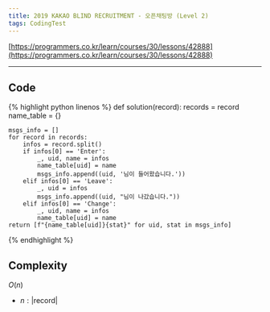 ```yaml
---
title: 2019 KAKAO BLIND RECRUITMENT - 오픈채팅방 (Level 2)
tags: CodingTest
---
```


[https://programmers.co.kr/learn/courses/30/lessons/42888](https://programmers.co.kr/learn/courses/30/lessons/42888)

<!--more-->

---

## Code
{% highlight python linenos %}
def solution(record):
    records    = record
    name_table = {}

    msgs_info = []
    for record in records:
        infos = record.split()
        if infos[0] == 'Enter':
            _, uid, name = infos
            name_table[uid] = name
            msgs_info.append((uid, '님이 들어왔습니다.'))
        elif infos[0] == 'Leave':
            _, uid = infos
            msgs_info.append((uid, "님이 나갔습니다."))
        elif infos[0] == 'Change':
            _, uid, name = infos
            name_table[uid] = name
    return [f"{name_table[uid]}{stat}" for uid, stat in msgs_info]
{% endhighlight %}


## Complexity
$O(n)$
- $n: |\text{record}|$
